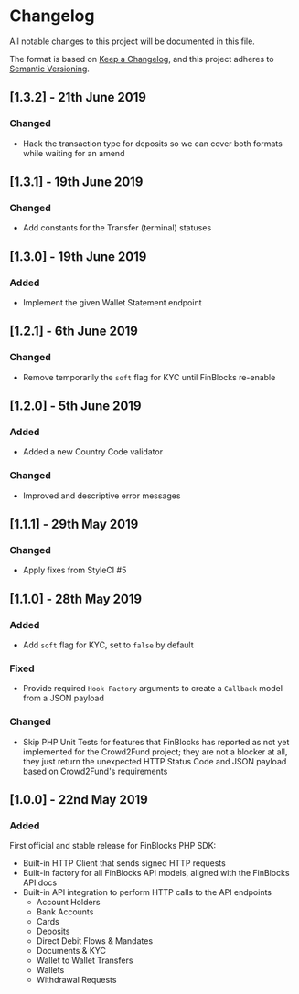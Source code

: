 # Changelog

All notable changes to this project will be documented in this file.

The format is based on [Keep a Changelog](https://keepachangelog.com/en/1.0.0/),
and this project adheres to [Semantic Versioning](https://semver.org/spec/v2.0.0.html).

## [1.3.2] - 21th June 2019

### Changed

- Hack the transaction type for deposits so we can cover both formats while waiting for an amend 

## [1.3.1] - 19th June 2019

### Changed

- Add constants for the Transfer (terminal) statuses

## [1.3.0] - 19th June 2019

### Added

- Implement the given Wallet Statement endpoint

## [1.2.1] - 6th June 2019

### Changed

- Remove temporarily the `soft` flag for KYC until FinBlocks re-enable

## [1.2.0] - 5th June 2019

### Added

- Added a new Country Code validator

### Changed

- Improved and descriptive error messages

## [1.1.1] - 29th May 2019

### Changed

- Apply fixes from StyleCI #5

## [1.1.0] - 28th May 2019

### Added

- Add `soft` flag for KYC, set to `false` by default

### Fixed

- Provide required `Hook Factory` arguments to create a `Callback` model from a JSON payload

### Changed

- Skip PHP Unit Tests for features that FinBlocks has reported as not yet implemented for the Crowd2Fund project; they are not a blocker at all, they just return the unexpected HTTP Status Code and JSON payload based on Crowd2Fund's requirements


## [1.0.0] - 22nd May 2019

### Added

First official and stable release for FinBlocks PHP SDK:
- Built-in HTTP Client that sends signed HTTP requests
- Built-in factory for all FinBlocks API models, aligned with the FinBlocks API docs
- Built-in API integration to perform HTTP calls to the API endpoints
  - Account Holders
  - Bank Accounts
  - Cards
  - Deposits
  - Direct Debit Flows & Mandates
  - Documents & KYC
  - Wallet to Wallet Transfers
  - Wallets
  - Withdrawal Requests
